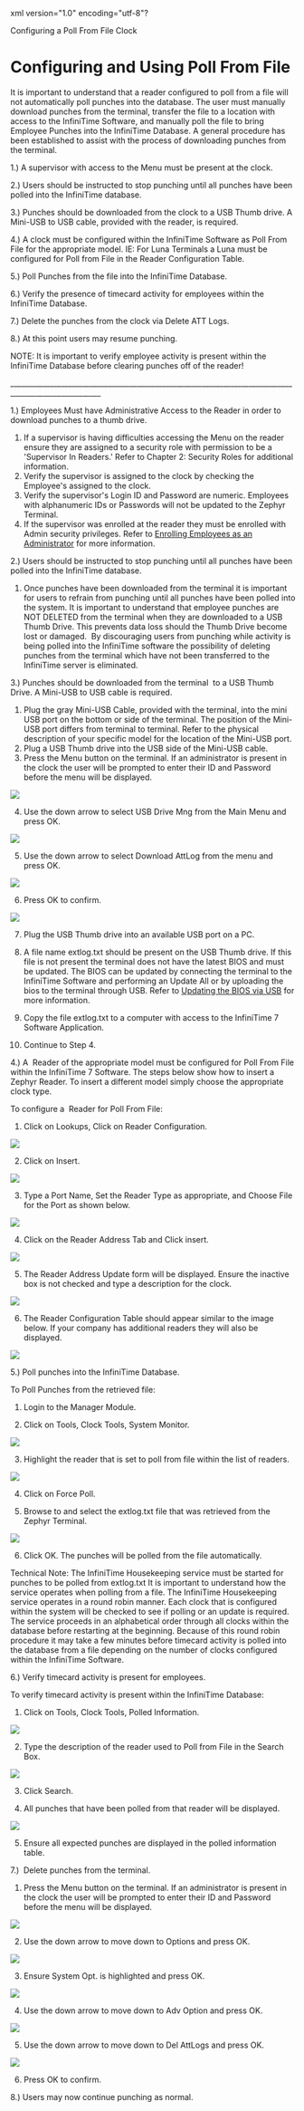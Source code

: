xml version="1.0" encoding="utf-8"?





Configuring a Poll From File Clock




# Configuring and Using Poll From File

It is important to understand that a reader configured to poll from a file will not automatically poll punches into the database. The user must manually download punches from the terminal, transfer the file to a location with access to the InfiniTime Software, and manually poll the file to bring Employee Punches into the InfiniTime Database. A general procedure has been established to assist with the process of downloading punches from the terminal.

1.) A supervisor with access to the Menu must be present at the clock.

2.) Users should be instructed to stop punching until all punches have been polled into the InfiniTime database.

3.) Punches should be downloaded from the clock to a USB Thumb drive. A Mini-USB to USB cable, provided with the reader, is required.

4.) A clock must be configured within the InfiniTime Software as Poll From File for the appropriate model. IE: For Luna Terminals a Luna must be configured for Poll from File in the Reader Configuration Table.

5.) Poll Punches from the file into the InfiniTime Database.

6.) Verify the presence of timecard activity for employees within the InfiniTime Database.

7.) Delete the punches from the clock via Delete ATT Logs.

8.) At this point users may resume punching.

NOTE: It is important to verify employee activity is present within the InfiniTime Database before clearing punches off of the reader!

\_\_\_\_\_\_\_\_\_\_\_\_\_\_\_\_\_\_\_\_\_\_\_\_\_\_\_\_\_\_\_\_\_\_\_\_\_\_\_\_\_\_\_\_\_\_\_\_\_\_\_\_\_\_\_\_\_\_\_\_\_\_\_\_\_\_\_\_\_\_\_\_\_\_\_\_\_\_\_\_\_\_\_\_\_\_\_\_\_\_\_\_\_\_\_\_\_\_\_\_\_\_\_

1.) Employees Must have Administrative Access to the Reader in order to download punches to a thumb drive.

1. If a supervisor is having difficulties accessing the Menu on the reader ensure they are assigned to a security role with permission to be a 'Supervisor In Readers.' Refer to Chapter 2: Security Roles for additional information.
2. Verify the supervisor is assigned to the clock by checking the Employee's assigned to the clock.
3. Verify the supervisor's Login ID and Password are numeric. Employees with alphanumeric IDs or Passwords will not be updated to the Zephyr Terminal.
4. If the supervisor was enrolled at the reader they must be enrolled with Admin security privileges. Refer to [Enrolling Employees as an Administrator](Enrolling_an_Administrator.md) for more information.

2.) Users should be instructed to stop punching until all punches have been polled into the InfiniTime database.

1. Once punches have been downloaded from the terminal it is important for users to refrain from punching until all punches have been polled into the system. It is important to understand that employee punches are NOT DELETED from the terminal when they are downloaded to a USB Thumb Drive. This prevents data loss should the Thumb Drive become lost or damaged.  By discouraging users from punching while activity is being polled into the InfiniTime software the possibility of deleting punches from the terminal which have not been transferred to the InfiniTime server is eliminated.

3.) Punches should be downloaded from the terminal  to a USB Thumb Drive. A Mini-USB to USB cable is required.

1. Plug the gray Mini-USB Cable, provided with the terminal, into the mini USB port on the bottom or side of the terminal. The position of the Mini-USB port differs from terminal to terminal. Refer to the physical description of your specific model for the location of the Mini-USB port.
2. Plug a USB Thumb drive into the USB side of the Mini-USB cable.
3. Press the Menu button on the terminal. If an administrator is present in the clock the user will be prompted to enter their ID and Password before the menu will be displayed.

![](/img/PFF_1.gif)

4. Use the down arrow to select USB Drive Mng from the Main Menu and press OK.

![](/img/ZephyrTS1.gif)

5. Use the down arrow to select Download AttLog from the menu and press OK.

![](/img/PFF_2.gif)

6. Press OK to confirm.

![](/img/PFF_6.gif)

7. Plug the USB Thumb drive into an available USB port on a PC.

8. A file name extlog.txt should be present on the USB Thumb drive. If this file is not present the terminal does not have the latest BIOS and must be updated. The BIOS can be updated by connecting the terminal to the InfiniTime Software and performing an Update All or by uploading the bios to the terminal through USB. Refer to [Updating the BIOS via USB](Zephyr_UpdateBFF.md) for more information.

9. Copy the file extlog.txt to a computer with access to the InfiniTime 7 Software Application.

10. Continue to Step 4.

4.) A  Reader of the appropriate model must be configured for Poll From File within the InfiniTime 7 Software. The steps below show how to insert a Zephyr Reader. To insert a different model simply choose the appropriate clock type.

To configure a  Reader for Poll From File:

1. Click on Lookups, Click on Reader Configuration.

![](/img/PFF_3.gif)

2. Click on Insert.

![](/img/PFF_6.gif)

3. Type a Port Name, Set the Reader Type as appropriate, and Choose File for the Port as shown below.

![](/img/PFF_16.gif)

4. Click on the Reader Address Tab and Click insert.

![](/img/PFF_12.gif)

5. The Reader Address Update form will be displayed. Ensure the inactive box is not checked and type a description for the clock.

![](/img/PFF_7.gif)

6. The Reader Configuration Table should appear similar to the image below. If your company has additional readers they will also be displayed.

![](/img/PFF_10.gif)

5.) Poll punches into the InfiniTime Database.

To Poll Punches from the retrieved file:

1. Login to the Manager Module.

2. Click on Tools, Clock Tools, System Monitor.

![](/img/PFF_1.gif)

3. Highlight the reader that is set to poll from file within the list of readers.

![](/img/ZephyrTS9.gif)

4. Click on Force Poll.

5. Browse to and select the extlog.txt file that was retrieved from the Zephyr Terminal.

![](/img/PFF_11.gif)

6. Click OK. The punches will be polled from the file automatically.

Technical Note: The InfiniTime Housekeeping service must be started for punches to be polled from extlog.txt It is important to understand how the service operates when polling from a file. The InfiniTime Housekeeping service operates in a round robin manner. Each clock that is configured within the system will be checked to see if polling or an update is required. The service proceeds in an alphabetical order through all clocks within the database before restarting at the beginning. Because of this round robin procedure it may take a few minutes before timecard activity is polled into the database from a file depending on the number of clocks configured within the InfiniTime Software.

6.) Verify timecard activity is present for employees.

To verify timecard activity is present within the InfiniTime Database:

1. Click on Tools, Clock Tools, Polled Information.

![](/img/PFF_10.gif)

2. Type the description of the reader used to Poll from File in the Search Box.

![](/img/PFF_15.gif)

3. Click Search.

4. All punches that have been polled from that reader will be displayed.

![](/img/ZephyrTS11.gif)

5. Ensure all expected punches are displayed in the polled information table.

7.)  Delete punches from the terminal.

1. Press the Menu button on the terminal. If an administrator is present in the clock the user will be prompted to enter their ID and Password before the menu will be displayed.

![](/img/PFF_13.gif)

2. Use the down arrow to move down to Options and press OK.

![](/img/PFF_5.gif)

3. Ensure System Opt. is highlighted and press OK.

![](/img/ZephyrTS17.gif)

4. Use the down arrow to move down to Adv Option and press OK.

![](/img/PFF_9.gif)

5. Use the down arrow to move down to Del AttLogs and press OK.

![](/img/PFF_8.gif)

6. Press OK to confirm.

8.) Users may now continue punching as normal.